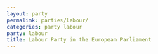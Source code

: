```yaml
---
layout: party
permalink: parties/labour/
categories: party labour
party: labour
title: Labour Party in the European Parliament
---
```


